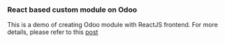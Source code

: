 ### React based custom module on Odoo

This is a demo of creating Odoo module with ReactJS frontend. For more details, please refer to this [post](https://beolla.com/create-react-ui-odoo/)